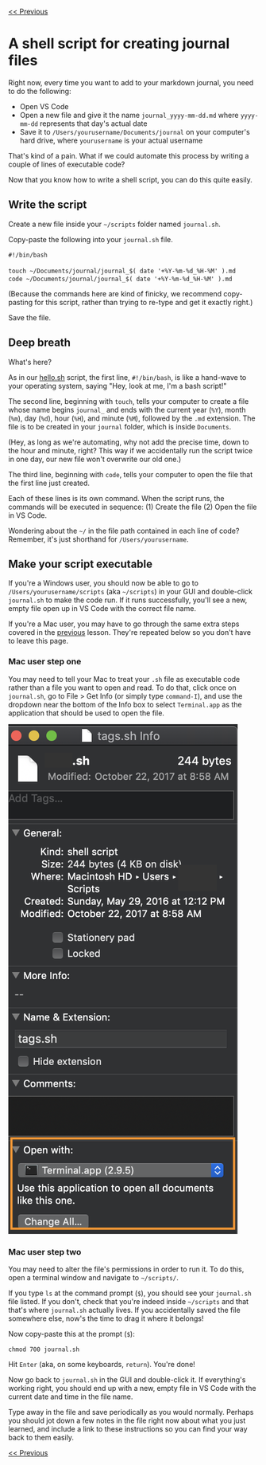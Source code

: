 [&lt;&lt; Previous](shell-scripts.md)

# A shell script for creating journal files

Right now, every time you want to add to your markdown journal, you need to do the following:

- Open VS Code
- Open a new file and give it the name `journal_yyyy-mm-dd.md` where `yyyy-mm-dd` represents that day's actual date
- Save it to `/Users/yourusername/Documents/journal` on your computer's hard drive, where `yourusername` is your actual username

That's kind of a pain. What if we could automate this process by writing a couple of lines of executable code?

Now that you know how to write a shell script, you can do this quite easily.

## Write the script

Create a new file inside your `~/scripts` folder named `journal.sh`.

Copy-paste the following into your `journal.sh` file.

```
#!/bin/bash

touch ~/Documents/journal/journal_$( date '+%Y-%m-%d_%H-%M' ).md
code ~/Documents/journal/journal_$( date '+%Y-%m-%d_%H-%M' ).md
```

(Because the commands here are kind of finicky, we recommend copy-pasting for this script, rather than trying to re-type and get it exactly right.)

Save the file.

## Deep breath

What's here?

As in our [hello.sh](shell-scripts.md) script, the first line, `#!/bin/bash`, is like a hand-wave to your operating system, saying "Hey, look at me, I'm a bash script!"

The second line, beginning with `touch`, tells your computer to create a file whose name begins `journal_` and ends with the current year (`%Y`), month (`%m`), day (`%d`), hour (`%H`), and minute (`%M`), followed by the `.md` extension. The file is to be created in your `journal` folder, which is inside `Documents`.

(Hey, as long as we're automating, why not add the precise time, down to the hour and minute, right? This way if we accidentally run the script twice in one day, our new file won't overwrite our old one.)

The third line, beginning with `code`, tells your computer to open the file that the first line just created.

Each of these lines is its own command. When the script runs, the commands will be executed in sequence: (1) Create the file (2) Open the file in VS Code.

Wondering about the `~/` in the file path contained in each line of code? Remember, it's just shorthand for `/Users/yourusername`. 

## Make your script executable

If you're a Windows user, you should now be able to go to `/Users/yourusername/scripts` (aka `~/scripts`) in your GUI and double-click `journal.sh` to make the code run. If it runs successfully, you'll see a new, empty file open up in VS Code with the correct file name.

If you're a Mac user, you may have to go through the same extra steps covered in the [previous](shell-scripts.md) lesson. They're repeated below so you don't have to leave this page.

### Mac user step one

You may need to tell your Mac to treat your `.sh` file as executable code rather than a file you want to open and read. To do that, click once on `journal.sh`, go to File > Get Info (or simply type `command-I`), and use the dropdown near the bottom of the Info box to select `Terminal.app` as the application that should be used to open the file.

![Get Info](../images/get_info.png)

### Mac user step two

You may need to alter the file's permissions in order to run it. To do this, open a terminal window and navigate to `~/scripts/`.

If you type `ls` at the command prompt (`$`), you should see your `journal.sh` file listed. If you don't, check that you're indeed inside `~/scripts` and that that's where `journal.sh` actually lives. If you accidentally saved the file somewhere else, now's the time to drag it where it belongs!

Now copy-paste this at the prompt (`$`):

```
chmod 700 journal.sh
```
Hit `Enter` (aka, on some keyboards, `return`). You're done!

Now go back to `journal.sh` in the GUI and double-click it. If everything's working right, you should end up with a new, empty file in VS Code with the current date and time in the file name.

Type away in the file and save periodically as you would normally. Perhaps you should jot down a few notes in the file right now about what you just learned, and include a link to these instructions so you can find your way back to them easily.

[&lt;&lt; Previous](shell-scripts.md)


